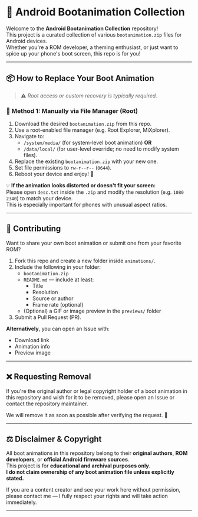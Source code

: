 # 📱 Android Bootanimation Collection

Welcome to the **Android Bootanimation Collection** repository!  
This project is a curated collection of various `bootanimation.zip` files for Android devices.  
Whether you're a ROM developer, a theming enthusiast, or just want to spice up your phone's boot screen, this repo is for you!

---

## 📦 How to Replace Your Boot Animation

> ⚠️ *Root access or custom recovery is typically required.*

### 🔧 Method 1: Manually via File Manager (Root)
1. Download the desired `bootanimation.zip` from this repo.
2. Use a root-enabled file manager (e.g. Root Explorer, MiXplorer).
3. Navigate to:
   - `/system/media/` (for system-level boot animation) **OR**
   - `/data/local/` (for user-level override; no need to modify system files).
4. Replace the existing `bootanimation.zip` with your new one.
5. Set file permissions to `rw-r--r--` (`0644`).
6. Reboot your device and enjoy! 🚀

💡 **If the animation looks distorted or doesn't fit your screen:**  
Please open `desc.txt` inside the `.zip` and modify the resolution (e.g. `1080 2340`) to match your device.  
This is especially important for phones with unusual aspect ratios.

---

## 🚀 Contributing

Want to share your own boot animation or submit one from your favorite ROM?

1. Fork this repo and create a new folder inside `animations/`.
2. Include the following in your folder:
   - `bootanimation.zip`
   - `README.md` — include at least:
     - Title
     - Resolution
     - Source or author
     - Frame rate (optional)
   - (Optional) a GIF or image preview in the `previews/` folder
3. Submit a Pull Request (PR).

**Alternatively**, you can open an Issue with:
- Download link
- Animation info
- Preview image

---

## ❌ Requesting Removal

If you're the original author or legal copyright holder of a boot animation in this repository and wish for it to be removed, please open an Issue or contact the repository maintainer.

We will remove it as soon as possible after verifying the request. 🙇

---

## ⚖️ Disclaimer & Copyright

All boot animations in this repository belong to their **original authors**, **ROM developers**, or **official Android firmware sources**.  
This project is for **educational and archival purposes only**.  
**I do not claim ownership of any boot animation file unless explicitly stated.**

If you are a content creator and see your work here without permission, please contact me — I fully respect your rights and will take action immediately.

---
